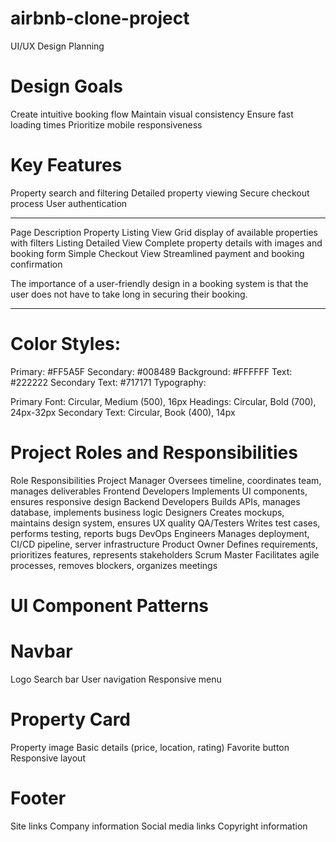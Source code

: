 # airbnb-clone-project

UI/UX Design Planning

# Design Goals

Create intuitive booking flow
Maintain visual consistency
Ensure fast loading times
Prioritize mobile responsiveness

# Key Features

Property search and filtering
Detailed property viewing
Secure checkout process
User authentication

---

Page Description
Property Listing View Grid display of available properties with filters
Listing Detailed View Complete property details with images and booking form
Simple Checkout View Streamlined payment and booking confirmation

The importance of a user-friendly design in a booking system is that the user
does not have to take long in securing their booking.

---

# Color Styles:

Primary: #FF5A5F
Secondary: #008489
Background: #FFFFFF
Text: #222222
Secondary Text: #717171
Typography:

Primary Font: Circular, Medium (500), 16px
Headings: Circular, Bold (700), 24px-32px
Secondary Text: Circular, Book (400), 14px

# Project Roles and Responsibilities

Role Responsibilities
Project Manager Oversees timeline, coordinates team, manages deliverables
Frontend Developers Implements UI components, ensures responsive design
Backend Developers Builds APIs, manages database, implements business logic
Designers Creates mockups, maintains design system, ensures UX quality
QA/Testers Writes test cases, performs testing, reports bugs
DevOps Engineers Manages deployment, CI/CD pipeline, server infrastructure
Product Owner Defines requirements, prioritizes features, represents stakeholders
Scrum Master Facilitates agile processes, removes blockers, organizes meetings

# UI Component Patterns

# Navbar

Logo
Search bar
User navigation
Responsive menu

# Property Card

Property image
Basic details (price, location, rating)
Favorite button
Responsive layout

# Footer

Site links
Company information
Social media links
Copyright information
